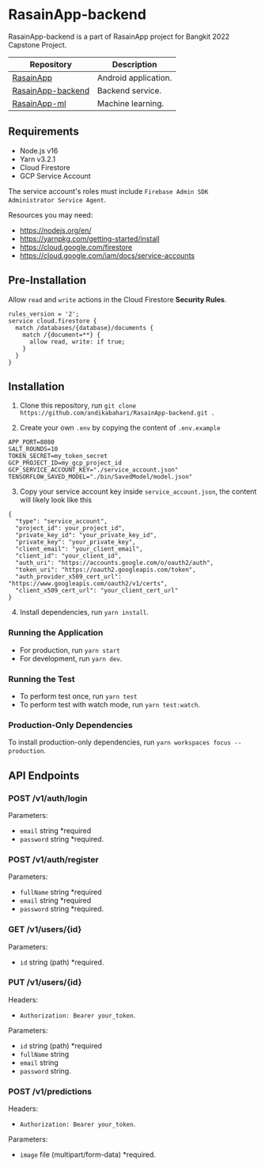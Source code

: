 # RasainApp-backend

RasainApp-backend is a part of RasainApp project for Bangkit 2022 Capstone Project.

| Repository                                                             | Description          |
| ---------------------------------------------------------------------- | -------------------- |
| [RasainApp](https://github.com/ChristanFarel/RasainApp)                | Android application. |
| [RasainApp-backend](https://github.com/andikabahari/RasainApp-backend) | Backend service.     |
| [RasainApp-ml](https://github.com/agistarakha/RasainApp-ml)            | Machine learning.    |

## Requirements

- Node.js v16
- Yarn v3.2.1
- Cloud Firestore
- GCP Service Account

The service account's roles must include `Firebase Admin SDK Administrator Service Agent`.

Resources you may need:

- https://nodejs.org/en/
- https://yarnpkg.com/getting-started/install
- https://cloud.google.com/firestore
- https://cloud.google.com/iam/docs/service-accounts

## Pre-Installation

Allow `read` and `write` actions in the Cloud Firestore **Security Rules**.

```
rules_version = '2';
service cloud.firestore {
  match /databases/{database}/documents {
    match /{document=**} {
      allow read, write: if true;
    }
  }
}
```

## Installation

1. Clone this repository, run `git clone https://github.com/andikabahari/RasainApp-backend.git .`

2. Create your own `.env` by copying the content of `.env.example`

```
APP_PORT=8080
SALT_ROUNDS=10
TOKEN_SECRET=my_token_secret
GCP_PROJECT_ID=my_gcp_project_id
GCP_SERVICE_ACCOUNT_KEY="./service_account.json"
TENSORFLOW_SAVED_MODEL="./bin/SavedModel/model.json"
```

3. Copy your service account key inside `service_account.json`, the content will likely look like this

```
{
  "type": "service_account",
  "project_id": your_project_id",
  "private_key_id": "your_private_key_id",
  "private_key": "your_private_key",
  "client_email": "your_client_email",
  "client_id": "your_client_id",
  "auth_uri": "https://accounts.google.com/o/oauth2/auth",
  "token_uri": "https://oauth2.googleapis.com/token",
  "auth_provider_x509_cert_url": "https://www.googleapis.com/oauth2/v1/certs",
  "client_x509_cert_url": "your_client_cert_url"
}
```

4. Install dependencies, run `yarn install`.

### Running the Application

- For production, run `yarn start`
- For development, run `yarn dev`.

### Running the Test

- To perform test once, run `yarn test`
- To perform test with watch mode, run `yarn test:watch`.

### Production-Only Dependencies

To install production-only dependencies, run `yarn workspaces focus --production`.

## API Endpoints

### POST /v1/auth/login

Parameters:

- `email` string \*required
- `password` string \*required.

### POST /v1/auth/register

Parameters:

- `fullName` string \*required
- `email` string \*required
- `password` string \*required.

### GET /v1/users/{id}

Parameters:

- `id` string (path) \*required.

### PUT /v1/users/{id}

Headers:

- `Authorization: Bearer your_token`.

Parameters:

- `id` string (path) \*required
- `fullName` string
- `email` string
- `password` string.

### POST /v1/predictions

Headers:

- `Authorization: Bearer your_token`.

Parameters:

- `image` file (multipart/form-data) \*required.
